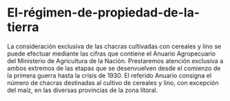 # El-régimen-de-propiedad-de-la-tierra
La consideración exclusiva de las chacras cultivadas con cereales y lino se puede efectuar mediante las cifras que contiene el Anuario Agropecuario del Ministerio de Agricultura de la Nación. Prestaremos atención exclusiva a ambos extremos de las etapas que se desenvuelven desde el comienzo de la primera guerra hasta la crisis de 1930. El referido Anuario consigna el número de chacras destinadas al cultivo de cereales y lino, con excepción del maíz, en las diversas provincias de la zona litoral.
